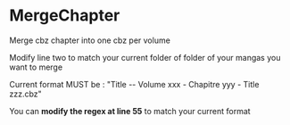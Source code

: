 # MergeChapter
Merge cbz chapter into one cbz per volume

Modify line two to match your current folder of folder of your mangas you want to merge


Current format MUST be :
"Title -- Volume xxx - Chapitre yyy - Title zzz.cbz"

You can **modify the regex at line 55** to match your current format
